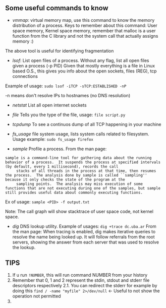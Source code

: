 ## Some useful commands to know

- *vmmap*: virtual memory map, use this command to know the memory distribution of a process.
Keys to remember about this command: User space memory, Kernel space memory, remember that 
malloc is a user function from the C library and not the system call that actually assigns
memory :)

The above tool is useful for identifying fragmentation

- *lsof*: List open files of a process. Without any flag, list all open files given a process (-p PID)
Given that mostly everything is a file in Linux based O.S., this gives you info about the open 
sockets, files (REG), tcp connections

Example of usage: `sudo lsof -iTCP -sTCP:ESTABLISHED -nP`


-n means don't resolve IPs to hostnames (no DNS resolution)

- *netstat* List all open internet sockets 

- *file* Tells you the type of the file, usage: `file script.py`

- *tcpdump* To see a continuos dump of all TCP happening in your machine

- *fs_usage* file system usage, lists system calls related to filesystem.
Usage example: `sudo fs_usage firefox`

- *sample* Profile a process. From the man page:
```
sample is a command-line tool for gathering data about the running behavior of a process.  It suspends the process at specified intervals (by default, every 1 millisecond), records the call
     stacks of all threads in the process at that time, then resumes the process.  The analysis done by sample is called ``sampling'' because it only checks the state of the program at the
     sampling points.  The analysis may miss execution of some functions that are not executing during one of the samples, but sample still provides useful data about commonly executing functions.
```
Ex of usage: `sample <PID> -f output.txt`

Note: The call graph will show stacktrace of user space code, not kernel space.

- *dig* DNS lookup utility. Example of usages:
`dig +trace dc.uba.ar` From the man page:
When tracing is enabled, dig makes iterative queries to resolve the name being looked up. 
It will follow referrals from the root servers, showing the answer from each server that was used to resolve the lookup.

## TIPS

1. If u run `!NUMBER`, this will run command NUMBER from your history
2. Remember that 0, 1 and 2 represent the stdin, stdout and stderr file descriptors respectively
2.1. You can redirect the stderr for example by doing this `find / -name "myfile" 2>/dev/null` <- 
Useful to not show the operation not permitted
3. 
